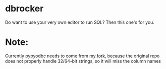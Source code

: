 # dbrocker
Do want to use your very own editor to run SQL? Then this one's for you.

# Note:

Currently pypyodbc needs to come from [my fork](https://github.com/waynew/pypyodbc), 
because the original repo does not properly handle 32/64-bit strings, so it will
miss the column names

